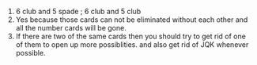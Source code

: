 1. 6 club and 5 spade ; 6 club and 5 club
2. Yes because those cards can not be eliminated without each other and all the number cards will be gone.
3. If there are two of the same cards then you should try to get rid of one of them to open up more possiblities. and also get rid of JQK whenever possible.
